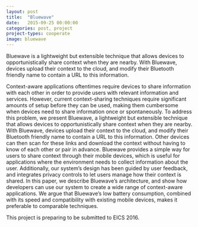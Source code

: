 ```yaml
---
layout: post
title:  "Bluewave"
date:   2015-09-25 00:00:00
categories: post, project
project-types: cooperate
image: bluewave
---
```


Bluewave is a lightweight but extensible technique that allows devices to opportunistically share context when they are nearby. With Bluewave, devices upload their context to the cloud, and modify their Bluetooth friendly name to contain a URL to this information.

Context-aware applications oftentimes require devices to share information with each other in order to provide users with relevant information and services. However, current context-sharing techniques require significant amounts of setup before they can be used, making them cumbersome when devices need to share information once or spontaneously. To address this problem, we present Bluewave, a lightweight but extensible technique that allows devices to opportunistically share context when they are nearby. With Bluewave, devices upload their context to the cloud, and modify their Bluetooth friendly name to contain a URL to this information. Other devices can then scan for these links and download the context without having to know of each other or pair in advance. Bluewave provides a simple way for users to share context through their mobile devices, which is useful for applications where the environment needs to collect information about the user. Additionally, our system’s design has been guided by user feedback, and integrates privacy controls to let users manage how their context is shared. In this paper, we describe Bluewave’s architecture, and show how developers can use our system to create a wide range of context-aware applications. We argue that Bluewave’s low battery consumption, combined with its speed and compatibility with existing mobile devices, makes it preferable to comparable techniques.

This project is preparing to be submitted to EICS 2016.